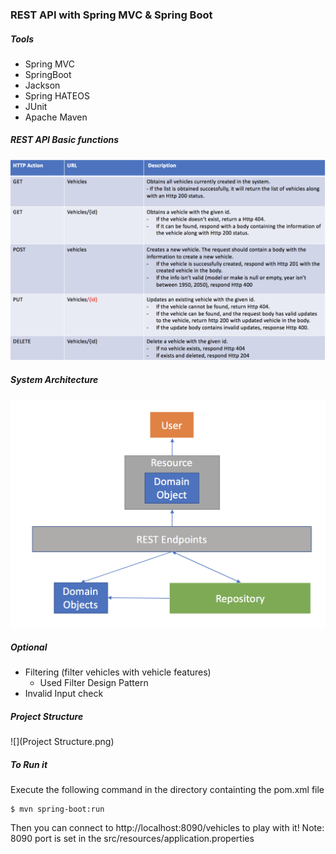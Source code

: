 ### REST API with Spring MVC & Spring Boot
##### Tools
* Spring MVC
* SpringBoot
* Jackson
* Spring HATEOS
* JUnit
* Apache Maven


##### REST API Basic functions
![](api.png)

##### System Architecture
![](architecture.png)

##### Optional
- Filtering (filter vehicles with vehicle features)
  * Used Filter Design Pattern
- Invalid Input check

##### Project Structure
![](Project Structure.png)

##### To Run it
Execute the following command in the directory containting the pom.xml file<br>
```
$ mvn spring-boot:run
```
Then you can connect to http://localhost:8090/vehicles to play with it!
Note: 8090 port is set in the src/resources/application.properties
